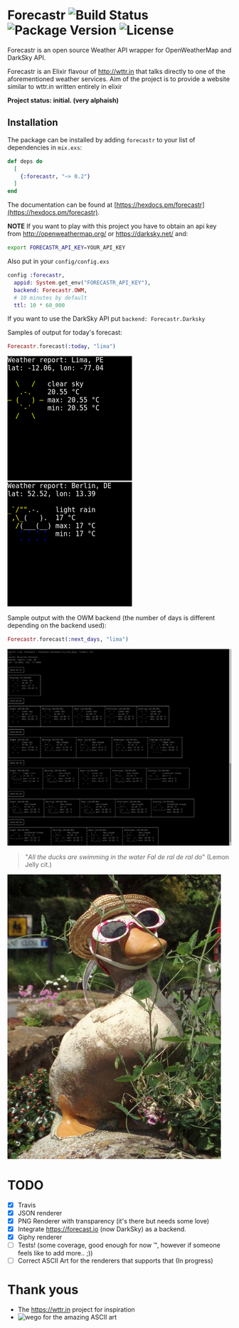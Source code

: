 # Forecastr ![Build Status](https://secure.travis-ci.org/kpanic/forecastr.png?branch=master "Build Status") ![Package Version](https://img.shields.io/hexpm/v/forecastr.svg "Package Version") ![License](https://img.shields.io/hexpm/l/forecastr.svg "License")


Forecastr is an open source Weather API wrapper for OpenWeatherMap and DarkSky API.

Forecastr is an Elixir flavour of http://wttr.in that talks directly to one of
the aforementioned weather services.
Aim of the project is to provide a website similar to wttr.in written entirely in elixir

**Project status: initial. (very alphaish)**

## Installation

The package can be installed by adding `forecastr` to your list of dependencies
in `mix.exs`:

```elixir
def deps do
  [
    {:forecastr, "~> 0.2"}
  ]
end
```

The documentation can be found at
[https://hexdocs.pm/forecastr](https://hexdocs.pm/forecastr).


**NOTE**
If you want to play with this project you have to obtain an api key from
http://openweathermap.org/ or https://darksky.net/ and:

```bash
export FORECASTR_API_KEY=YOUR_API_KEY
```

Also put in your `config/config.exs`

```elixir
config :forecastr,
  appid: System.get_env("FORECASTR_API_KEY"),
  backend: Forecastr.OWM,
  # 10 minutes by default
  ttl: 10 * 60_000
```

If you want to use the DarkSky API put `backend: Forecastr.Darksky`

Samples of output for today's forecast:

```elixir
Forecastr.forecast(:today, "lima")
```

![today](today.png)
![berlin](berlin.png)

Sample output with the OWM backend (the number of days is different depending on the backend used):

```elixir
Forecastr.forecast(:next_days, "lima")
```

![in 5 days](in_five_days.png)

> "*All the ducks are swimming in the water
> Fal de ral de ral do*" (Lemon Jelly cit.)

![duck with sunglasses](duck_with_sunglasses.jpg)

# TODO
- [X] Travis
- [X] JSON renderer
- [X] PNG Renderer with transparency (it's there but needs some love)
- [X] Integrate https://forecast.io (now DarkSky) as a backend.
- [X] Giphy renderer
- [ ] Tests! (some coverage, good enough for now ™, however if someone feels like to add more.. ;))
- [ ] Correct ASCII Art for the renderers that supports that (In progress)

# Thank yous

* The https://wttr.in project for inspiration
* ![wego](https://github.com/schachmat/wego) for the amazing ASCII art
